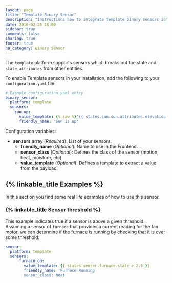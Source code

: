 ```yaml
---
layout: page
title: "Template Binary Sensor"
description: "Instructions how to integrate Template binary sensors into Home Assistant."
date: 2016-02-25 15:00
sidebar: true
comments: false
sharing: true
footer: true
ha_category: Binary Sensor
---
```


The `template` platform supports sensors which breaks out the state and `state_attributes` from other entities.

To enable Template sensors in your installation, add the following to your `configuration.yaml` file:

```yaml
# Example configuration.yaml entry
binary_sensor:
  platform: template
  sensors:
    sun_up:
      value_template: {% raw %}'{{ states.sun.sun.attributes.elevation > 0}}'{% endraw %}
      friendly_name: 'Sun is up'
```

Configuration variables:

- **sensors** array (*Required*): List of your sensors.
  - **friendly_name** (*Optional*): Name to use in the Frontend.
  - **sensor_class** (*Optional*): Defines the class of the sensor (motion, heat, moisture, etc)
  - **value_template** (*Optional*): Defines a [template](/topics/templating/) to extract a value from the payload.


## {% linkable_title Examples %}

In this section you find some real life examples of how to use this sensor.

### {% linkable_title Sensor threshold %}

This example indicates true if a sensor is above a given threshold. Assuming a sensor of `furnace` that provides a current reading for the fan motor, we can determine if the furnace is running by checking that it is over some threshold:

```yaml
sensor:
  platform: template
  sensors:
      furnace_on:
        value_template: {{ states.sensor.furnace.state > 2.5 }}
        friendly_name: 'Furnace Running
        sensor_class: heat
```
